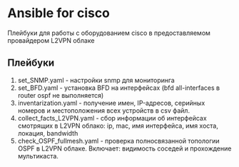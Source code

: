 # Ansible for cisco

Плейбуки для работы с оборудованием cisco в предоставляемом провайдером L2VPN облаке

## Плейбуки

1. set_SNMP.yaml - настройки snmp для мониторинга
2. set_BFD.yaml - установка BFD на интерфейсах (bfd all-interfaces в router ospf не выполняется)
3. inventarization.yaml - получение имен, IP-адресов, серийных номеров и местоположения всех устройств в csv файл.
4. collect_facts_L2VPN.yaml - сбор информации об интерфейсах смотрящих в L2VPN облако: ip, mac, имя интерфейса, имя хоста, локация, bandwidth
5. check_OSPF_fullmesh.yaml - проверка полносвязанной топологии OSPF в L2VPN облаке. Включает: видимость соседей и прохождение мультикаста.
